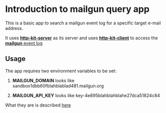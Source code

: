 # Introduction to mailgun query app

This is a basic app to search a mailgun event log for a specific target e-mail address.

It uses [**http-kit-server**](http://www.http-kit.org/) as its server and uses 
[**http-kit-client**](http://www.http-kit.org/) to access the 
[**mailgun** event log](https://documentation.mailgun.com/api-events.html)

## Usage

The app requires two environment variables to be set:

1. **MAILGUN_DOMAIN** looks like sandbox1dbb60fblahblablad481.mailgun.org

2. **MAILGUN_API_KEY** looks like key-4e895blahblahblahe27dca51824c84

What they are is described [here](https://documentation.mailgun.com/api-intro.html#authentication)
